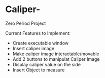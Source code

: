 # Caliper-
Zero Period Project

Current Features to Implement:
- Create executable window
- Insert caliper image
- Make caliper image interactable/movable
- Add 2 buttons to manipulat Caliper Image
- Display caliper value on the side
- Insert Object to measure
